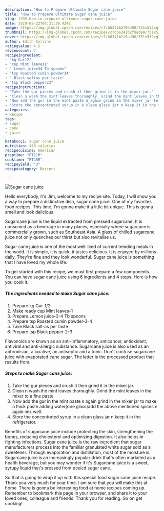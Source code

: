 ```yaml
---
description: "How to Prepare Ultimate Sugar cane juice"
title: "How to Prepare Ultimate Sugar cane juice"
slug: 1205-how-to-prepare-ultimate-sugar-cane-juice
date: 2020-08-22T06:31:30.424Z
image: https://img-global.cpcdn.com/recipes/c7c66341b2f9ed90/751x532cq70/sugar-cane-juice-recipe-main-photo.jpg
thumbnail: https://img-global.cpcdn.com/recipes/c7c66341b2f9ed90/751x532cq70/sugar-cane-juice-recipe-main-photo.jpg
cover: https://img-global.cpcdn.com/recipes/c7c66341b2f9ed90/751x532cq70/sugar-cane-juice-recipe-main-photo.jpg
author: Edith Collins
ratingvalue: 4.5
reviewcount: 7
recipeingredient:
- "kg Gur12"
- "cup Mint leaves1"
- " Lemon juice34 Tb spoons"
- "tsp Roasted cumin powder34"
- " Black saltas per taste"
- "tsp Black pepper23"
recipeinstructions:
- "Take the gur pieces and crush it then grind it in the mixer jar."
- "Clean n wash the mint leaves thoroughly. Grind the mint leaves in the mixer to a fine paste"
- "Now add the gur in the mint paste n again grind in the mixer jar to make a thick paste adding water(one glass)add the above mentioned spices n again mix well."
- "Store the concentrated syrup in a clean glass jar n keep it in the refrigerator."
categories:
- Recipe
tags:
- sugar
- cane
- juice

katakunci: sugar cane juice 
nutrition: 149 calories
recipecuisine: American
preptime: "PT21M"
cooktime: "PT45M"
recipeyield: "3"
recipecategory: Dessert

---
```



![Sugar cane juice](https://img-global.cpcdn.com/recipes/c7c66341b2f9ed90/751x532cq70/sugar-cane-juice-recipe-main-photo.jpg)

Hello everybody, it's Jim, welcome to my recipe site. Today, I will show you a way to prepare a distinctive dish, sugar cane juice. One of my favorites food recipes. This time, I'm gonna make it a little bit unique. This is gonna smell and look delicious.

Sugarcane juice is the liquid extracted from pressed sugarcane. It is consumed as a beverage in many places, especially where sugarcane is commercially grown, such as Southeast Asia. A glass of chilled sugarcane juice not only quenches our thirst but also revitalise us.

Sugar cane juice is one of the most well liked of current trending meals in the world. It is simple, it is quick, it tastes delicious. It is enjoyed by millions daily. They're fine and they look wonderful. Sugar cane juice is something that I have loved my whole life.


To get started with this recipe, we must first prepare a few components. You can have sugar cane juice using 6 ingredients and 4 steps. Here is how you cook it.

<!--inarticleads1-->

##### The ingredients needed to make Sugar cane juice:

1. Prepare kg Gur-1/2
1. Make ready cup Mint leaves-1
1. Prepare  Lemon juice-3-4 Tb spoons
1. Prepare tsp Roasted cumin powder-3-4
1. Take  Black salt-as per taste
1. Prepare tsp Black pepper-2-3


Flavonoids are known as an anti-inflammatory, anticancer, antioxidant, antiviral and anti-allergic substance. Sugarcane juice is also used as an aphrodisiac, a laxative, an antiseptic and a tonic. Don&#39;t confuse sugarcane juice with evaporated cane sugar. The latter is the processed product that results from. 

<!--inarticleads2-->

##### Steps to make Sugar cane juice:

1. Take the gur pieces and crush it then grind it in the mixer jar.
1. Clean n wash the mint leaves thoroughly. Grind the mint leaves in the mixer to a fine paste
1. Now add the gur in the mint paste n again grind in the mixer jar to make a thick paste adding water(one glass)add the above mentioned spices n again mix well.
1. Store the concentrated syrup in a clean glass jar n keep it in the refrigerator.


Benefits of sugarcane juice include protecting the skin, strengthening the bones, reducing cholesterol and optimizing digestion. It also helps in fighting infections. Sugar cane juice is the raw ingredient that sugar manufacturers process into the familiar granulated white sugar sold as a sweetener. Through evaporation and distillation, most of the moisture is. Sugarcane juice is an increasingly popular drink that&#39;s often marketed as a health beverage, but you may wonder if it&#39;s Sugarcane juice is a sweet, syrupy liquid that&#39;s pressed from peeled sugar cane. 

So that is going to wrap it up with this special food sugar cane juice recipe. Thank you very much for your time. I am sure that you will make this at home. There is gonna be interesting food at home recipes coming up. Remember to bookmark this page in your browser, and share it to your loved ones, colleague and friends. Thank you for reading. Go on get cooking!
